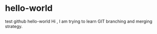 # hello-world
test github hello-world 
Hi , I am trying to learn GIT branching and merging strategy.
